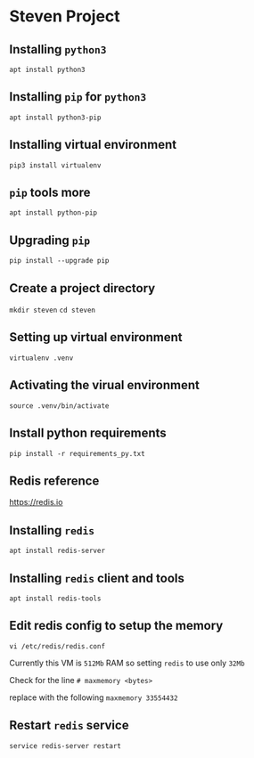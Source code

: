 # Steven Project

## Installing `python3`
`apt install python3`

## Installing `pip` for `python3`
`apt install python3-pip`

## Installing virtual environment
`pip3 install virtualenv`

## `pip` tools more
`apt install python-pip`

## Upgrading `pip`
`pip install --upgrade pip`

## Create a project directory
`mkdir steven`
`cd steven`

## Setting up virtual environment
`virtualenv .venv`

## Activating the virual environment
`source .venv/bin/activate`

## Install python requirements
`pip install -r requirements_py.txt`

## Redis reference 
https://redis.io

## Installing `redis`
`apt install redis-server`

## Installing `redis` client and tools
`apt install redis-tools`

## Edit redis config to setup the memory
`vi /etc/redis/redis.conf`

Currently this VM is `512Mb` RAM so setting `redis` to use only `32Mb`

Check for the line 
`# maxmemory <bytes>`

replace with the following
`maxmemory 33554432`

## Restart `redis` service
`service redis-server restart` 
